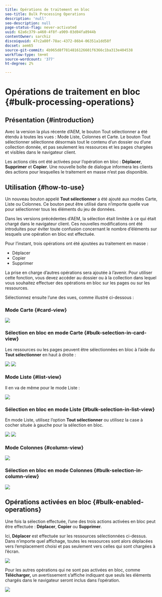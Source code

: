 ```yaml
---
title: Opérations de traitement en bloc
seo-title: Bulk Processing Operations
description: 'null'
seo-description: null
page-status-flag: never-activated
uuid: 62a6c379-a460-4f8f-a909-03d04fa8944b
contentOwner: sarchiz
discoiquuid: 47c2a80f-78ac-4372-86b4-06351a1dd58f
docset: aem65
source-git-commit: 4b965d8f7814816126601f6366c1ba313e404538
workflow-type: tm+mt
source-wordcount: '377'
ht-degree: 2%

---
```



# Opérations de traitement en bloc {#bulk-processing-operations}

## Présentation  {#introduction}

Avec la version la plus récente d’AEM, le bouton Tout sélectionner a été étendu à toutes les vues : Mode Liste, Colonnes et Carte. Le bouton Tout sélectionner sélectionne désormais tout le contenu d’un dossier ou d’une collection donnée, et pas seulement les ressources et les pages chargées et visibles dans le navigateur client.

Les actions clés ont été activées pour l’opération en bloc : **Déplacer**, **Supprimer** et **Copier**. Une nouvelle boîte de dialogue informera les clients des actions pour lesquelles le traitement en masse n’est pas disponible.

## Utilisation {#how-to-use}

Un nouveau bouton appelé **Tout sélectionner** a été ajouté aux modes Carte, Liste ou Colonnes. Ce bouton peut être utilisé dans n’importe quelle vue pour sélectionner tous les éléments du jeu de données.

Dans les versions précédentes d’AEM, la sélection était limitée à ce qui était chargé dans le navigateur client. Ces nouvelles modifications ont été introduites pour éviter toute confusion concernant le nombre d’éléments sur lesquels une opération en bloc est effectuée.

Pour l’instant, trois opérations ont été ajoutées au traitement en masse :

* Déplacer
* Copier
* Supprimer

La prise en charge d’autres opérations sera ajoutée à l’avenir.
Pour utiliser cette fonction, vous devez accéder au dossier ou à la collection dans lequel vous souhaitez effectuer des opérations en bloc sur les pages ou sur les ressources.

Sélectionnez ensuite l’une des vues, comme illustré ci-dessous :

### Mode Carte {#card-view}

![](assets/unu.png)

### Sélection en bloc en mode Carte {#bulk-selection-in-card-view}

Les ressources ou les pages peuvent être sélectionnées en bloc à l’aide du **Tout sélectionner** en haut à droite :

![](assets/doi.png) ![](assets/trei.png)

### Mode Liste {#list-view}

Il en va de même pour le mode Liste :

![](assets/patru_modified.png)

### Sélection en bloc en mode Liste {#bulk-selection-in-list-view}

En mode Liste, utilisez l’option **Tout sélectionner** ou utilisez la case à cocher située à gauche pour la sélection en bloc.

![](assets/cinci.png) ![](assets/sase.png)

### Mode Colonnes {#column-view}

![](assets/sapte.png)

### Sélection en bloc en mode Colonnes {#bulk-selection-in-column-view}

![](assets/opt.png)

## Opérations activées en bloc {#bulk-enabled-operations}

Une fois la sélection effectuée, l’une des trois actions activées en bloc peut être effectuée : **Déplacer**, **Copier** ou **Supprimer**.

Ici, **Déplacer** est effectuée sur les ressources sélectionnées ci-dessus. Dans n’importe quel affichage, toutes les ressources sont alors déplacées vers l’emplacement choisi et pas seulement vers celles qui sont chargées à l’écran.

![](assets/noua.png)

Pour les autres opérations qui ne sont pas activées en bloc, comme **Télécharger,** un avertissement s’affiche indiquant que seuls les éléments chargés dans le navigateur seront inclus dans l’opération.

![](assets/zece.png)
